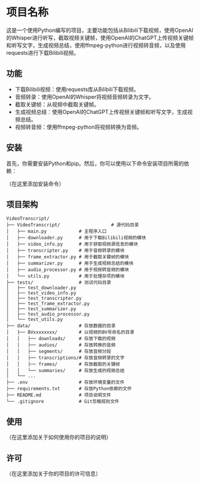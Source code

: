 # 项目名称

这是一个使用Python编写的项目，主要功能包括从Bilibili下载视频，使用OpenAI的Whisper进行听写，截取视频关键帧，使用OpenAI的ChatGPT上传视频关键帧和听写文字，生成视频总结，使用ffmpeg-python进行视频转音频，以及使用requests进行下载Bilibili视频。

## 功能

- 下载Bilibili视频：使用requests库从Bilibili下载视频。
- 音频转录：使用OpenAI的Whisper将视频音频转录为文字。
- 截取关键帧：从视频中截取关键帧。
- 生成视频总结：使用OpenAI的ChatGPT上传视频关键帧和听写文字，生成视频总结。
- 视频转音频：使用ffmpeg-python将视频转换为音频。

## 安装

首先，你需要安装Python和pip。然后，你可以使用以下命令安装项目所需的依赖：

（在这里添加安装命令）

## 项目架构
```shell
VideoTranscript/
├── VideoTranscript/                   # 源代码目录
│   ├── main.py            # 主程序入口
│   ├── downloader.py      # 用于下载Bilibili视频的模块
│   ├── video_info.py      # 用于获取视频源信息的模块
│   ├── transcripter.py    # 用于音频转录的模块
│   ├── frame_extractor.py # 用于截取关键帧的模块
│   ├── summarizer.py      # 用于生成视频总结的模块
│   ├── audio_processor.py # 用于视频转音频的模块
│   └── utils.py           # 用于处理杂项的模块
├── tests/                 # 测试代码目录
│   ├── test_downloader.py
│   ├── test_video_info.py
│   ├── test_transcripter.py
│   ├── test_frame_extractor.py
│   ├── test_summarizer.py
│   ├── test_audio_processor.py
│   └── test_utils.py
├── data/                  # 存放数据的目录
│   ├── BVxxxxxxxx/        # 以视频的BV号命名的目录
│   │   ├── downloads/     # 存放下载的视频
│   │   ├── audios/        # 存放转换的音频
│   │   ├── segments/      # 存放音频分段
│   │   ├── transcriptions/# 存放音频转录的文字
│   │   ├── frames/        # 存放截取的关键帧
│   │   └── summaries/     # 存放生成的视频总结
│   └── ...
├── .env                   # 存放环境变量的文件
├── requirements.txt       # 存放Python依赖的文件
├── README.md              # 项目说明文件
└── .gitignore             # Git忽略规则文件
```

## 使用

（在这里添加关于如何使用你的项目的说明）

## 许可

（在这里添加关于你的项目的许可信息）